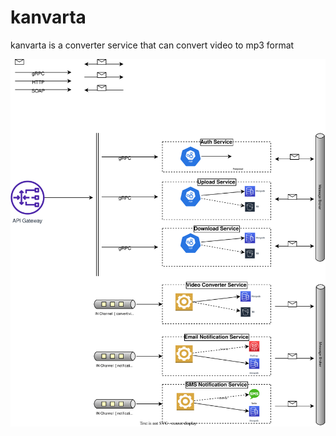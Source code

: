 # kanvarta
kanvarta is a converter service that can convert video to mp3 format

![Architecture](./architecture.drawio.svg?raw=true "Architecture")